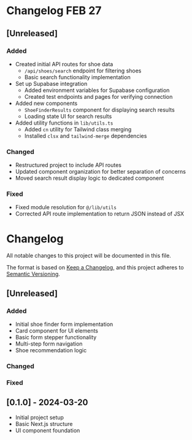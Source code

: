 # Changelog FEB 27

## [Unreleased]

### Added
- Created initial API routes for shoe data
  - `/api/shoes/search` endpoint for filtering shoes
  - Basic search functionality implementation
- Set up Supabase integration
  - Added environment variables for Supabase configuration
  - Created test endpoints and pages for verifying connection
- Added new components
  - `ShoeFinderResults` component for displaying search results
  - Loading state UI for search results
- Added utility functions in `lib/utils.ts`
  - Added `cn` utility for Tailwind class merging
  - Installed `clsx` and `tailwind-merge` dependencies

### Changed
- Restructured project to include API routes
- Updated component organization for better separation of concerns
- Moved search result display logic to dedicated component

### Fixed
- Fixed module resolution for `@/lib/utils`
- Corrected API route implementation to return JSON instead of JSX




# Changelog

All notable changes to this project will be documented in this file.

The format is based on [Keep a Changelog](https://keepachangelog.com/en/1.1.0/),
and this project adheres to [Semantic Versioning](https://semver.org/spec/v2.0.0.html).

## [Unreleased]

### Added
- Initial shoe finder form implementation
- Card component for UI elements
- Basic form stepper functionality
- Multi-step form navigation
- Shoe recommendation logic

### Changed

### Fixed

## [0.1.0] - 2024-03-20
- Initial project setup
- Basic Next.js structure
- UI component foundation
